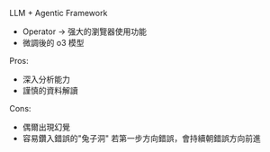 LLM + Agentic Framework

- Operator → 强大的瀏覽器使用功能
- 微調後的 o3 模型



Pros:
- 深入分析能力
- 謹慎的資料解讀


Cons:
- 偶爾出現幻覺
- 容易鑽入錯誤的"兔子洞"
	若第一步方向錯誤，會持續朝錯誤方向前進